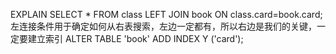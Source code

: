 EXPLAIN SELECT * FROM class LEFT JOIN book ON class.card=book.card;
左连接条件用于确定如何从右表搜索，左边一定都有，所以右边是我们的关键，一定要建立索引
ALTER TABLE 'book' ADD INDEX Y ('card');
